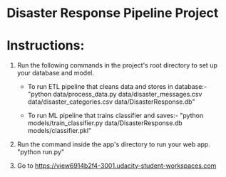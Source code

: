 # Disaster Response Pipeline Project

# Instructions:

1. Run the following commands in the project's root directory to set up your database and model.

    * To run ETL pipeline that cleans data and stores in database:-
        "python data/process_data.py data/disaster_messages.csv data/disaster_categories.csv data/DisasterResponse.db"

    * To run ML pipeline that trains classifier and saves:-
        "python models/train_classifier.py data/DisasterResponse.db models/classifier.pkl"

2. Run the command inside the app's directory to run your web app.
    "python run.py"

3. Go to https://view6914b2f4-3001.udacity-student-workspaces.com
